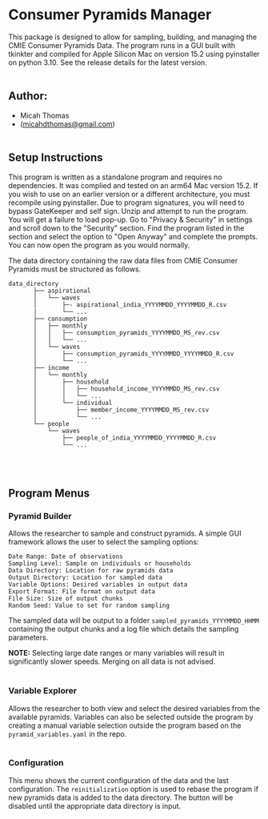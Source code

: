 # Consumer Pyramids Manager
This package is designed to allow for sampling, building, and managing the CMIE Consumer Pyramids Data. The program runs in a GUI built with tkinkter and compiled for Apple Silicon Mac on version 15.2 using pyinstaller on python 3.10. See the release details for the latest version.
<br/><br/>

## Author:
- Micah Thomas
- (micahdthomas@gmail.com)
<br/><br/>

## Setup Instructions
This program is written as a standalone program and requires no dependencies. It was complied and tested on an arm64 Mac version 15.2. If you wish to use on an earlier version or a different architecture, you must recompile using pyinstaller. Due to program signatures, you will need to bypass GateKeeper and self sign. Unzip and attempt to run the program. You will get a failure to load pop-up. Go to "Privacy & Security" in settings and scroll down to the "Security" section. Find the program listed in the section and select the option to "Open Anyway" and complete the prompts. You can now open the program as you would normally. 


The data directory containing the raw data files from CMIE Consumer Pyramids must be structured as follows. 

    data_directory 
           ├── aspirational
           │   └── waves
           │       ├─- aspirational_india_YYYYMMDD_YYYYMMDD_R.csv
           |       └── ...
           ├── consumption
           │   ├── monthly
           │   │   ├── consumption_pyramids_YYYYMMDD_MS_rev.csv
           │   │   └── ...
           │   └── waves
           │       ├── consumption_pyramids_YYYYMMDD_YYYYMMDD_R.csv
           │       └── ...
           ├── income
           │   └── monthly
           │       ├── household
           │       │   ├── household_income_YYYYMMDD_MS_rev.csv
           │       │   └── ...
           │       └── individual
           │           ├── member_income_YYYYMMDD_MS_rev.csv
           │           └── ...
           └── people
               └── waves
                   ├── people_of_india_YYYYMMDD_YYYYMMDD_R.csv
                   └── ...

<br/><br/>
## Program Menus
### Pyramid Builder
Allows the researcher to sample and construct pyramids. A simple GUI framework allows the user to select the sampling options:  

    Date Range: Date of observations
    Sampling Level: Sample on individuals or households
    Data Directory: Location for raw pyramids data
    Output Directory: Location for sampled data
    Variable Options: Desired variables in output data
    Export Format: File format on output data
    File Size: Size of output chunks
    Random Seed: Value to set for random sampling

The sampled data will be output to a folder `sampled_pyramids_YYYYMMDD_HHMM` containing the output chunks and a log file which details the sampling parameters. 

**NOTE:** Selecting large date ranges or many variables will result in significantly slower speeds. Merging on all data is not advised.
    <br/><br/>
### Variable Explorer
Allows the researcher to both view and select the desired variables from the available pyramids. Variables can also be selected outside the program by creating a manual variable selection outside the program based on the `pyramid_variables.yaml` in the repo.
<br/><br/>
### Configuration 
This menu shows the current configuration of the data and the last configuration. The `reinitialization` option is used to rebase the program if new pyramids data is added to the data directory. The button will be disabled until the appropriate data directory is input. 
<br/><br/>
